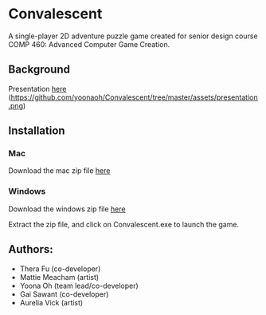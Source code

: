 # Convalescent
A single-player 2D adventure puzzle game created for senior design course
COMP 460: Advanced Computer Game Creation. 


## Background
Presentation [here](https://docs.google.com/presentation/d/1eiXpGKnxIXIjNXViqnIkRlTOc64Kg09F3kWJdTaQlUA/edit?usp=sharing)
(https://github.com/yoonaoh/Convalescent/tree/master/assets/presentation.png)


## Installation

### Mac
Download the mac zip file [here](https://drive.google.com/open?id=1OpJip9-NhBJoGS1tC_I_HGzCHdrSMrmd)

### Windows
Download the windows zip file [here](https://drive.google.com/open?id=1xV2quecmmqRPRKn6YjmJG3DmylnMHLmH)

Extract the zip file, and click on Convalescent.exe to launch the game.


## Authors:
* Thera Fu (co-developer)
* Mattie Meacham (artist)
* Yoona Oh (team lead/co-developer)
* Gai Sawant (co-developer)
* Aurelia Vick (artist)
